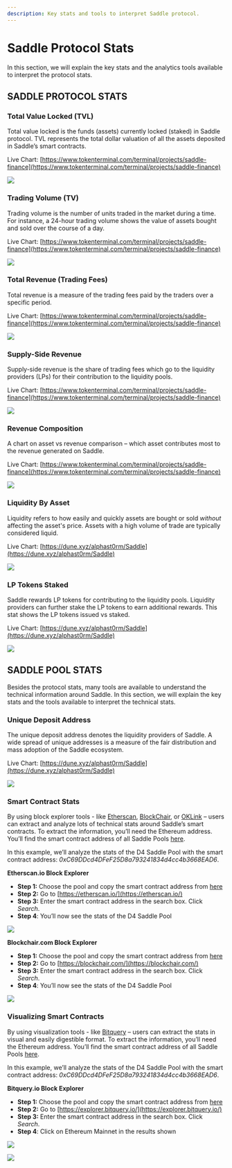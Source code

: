 ```yaml
---
description: Key stats and tools to interpret Saddle protocol.
---
```


# Saddle Protocol Stats

In this section, we will explain the key stats and the analytics tools available to interpret the protocol stats.

## **SADDLE PROTOCOL STATS**

### **Total Value Locked \(TVL\)**

Total value locked is the funds \(assets\) currently locked \(staked\) in Saddle protocol. TVL represents the total dollar valuation of all the assets deposited in Saddle’s smart contracts.

Live Chart: [https://www.tokenterminal.com/terminal/projects/saddle-finance](https://www.tokenterminal.com/terminal/projects/saddle-finance)

![](.gitbook/assets/0%20%288%29.png)

### **Trading Volume \(TV\)**

Trading volume is the number of units traded in the market during a time. For instance, a 24-hour trading volume shows the value of assets bought and sold over the course of a day.

Live Chart: [https://www.tokenterminal.com/terminal/projects/saddle-finance](https://www.tokenterminal.com/terminal/projects/saddle-finance)

![](.gitbook/assets/1%20%284%29.png)

### **Total Revenue \(Trading Fees\)**

Total revenue is a measure of the trading fees paid by the traders over a specific period.

Live Chart: [https://www.tokenterminal.com/terminal/projects/saddle-finance](https://www.tokenterminal.com/terminal/projects/saddle-finance)

![](.gitbook/assets/2%20%2811%29.png)

### **Supply-Side Revenue**

Supply-side revenue is the share of trading fees which go to the liquidity providers \(LPs\) for their contribution to the liquidity pools.

Live Chart: [https://www.tokenterminal.com/terminal/projects/saddle-finance](https://www.tokenterminal.com/terminal/projects/saddle-finance)

![](.gitbook/assets/3%20%286%29.png)

### **Revenue Composition**

A chart on asset vs revenue comparison – which asset contributes most to the revenue generated on Saddle.

Live Chart: [https://www.tokenterminal.com/terminal/projects/saddle-finance](https://www.tokenterminal.com/terminal/projects/saddle-finance)

![](.gitbook/assets/4%20%286%29.png)

### **Liquidity By Asset**

Liquidity refers to how easily and quickly assets are bought or sold _without_ affecting the asset's price. Assets with a high volume of trade are typically considered liquid.

Live Chart: [https://dune.xyz/alphast0rm/Saddle](https://dune.xyz/alphast0rm/Saddle)

![](.gitbook/assets/5%20%289%29.png)

### **LP Tokens Staked**

Saddle rewards LP tokens for contributing to the liquidity pools. Liquidity providers can further stake the LP tokens to earn additional rewards. This stat shows the LP tokens issued vs staked.

Live Chart: [https://dune.xyz/alphast0rm/Saddle](https://dune.xyz/alphast0rm/Saddle)

![](.gitbook/assets/6.png)

## **SADDLE POOL STATS**

Besides the protocol stats, many tools are available to understand the technical information around Saddle. In this section, we will explain the key stats and the tools available to interpret the technical stats.

### **Unique Deposit Address**

The unique deposit address denotes the liquidity providers of Saddle. A wide spread of unique addresses is a measure of the fair distribution and mass adoption of the Saddle ecosystem.

Live Chart: [https://dune.xyz/alphast0rm/Saddle](https://dune.xyz/alphast0rm/Saddle)

![](.gitbook/assets/7%20%284%29.png)

### **Smart Contract Stats**

By using block explorer tools - like [Etherscan](https://etherscan.io/), [BlockChair](https://blockchair.com/), or [OKLink](https://www.oklink.com/) – users can extract and analyze lots of technical stats around Saddle’s smart contracts. To extract the information, you’ll need the Ethereum address. You’ll find the smart contract address of all Saddle Pools [here](https://docs.saddle.finance/contracts).

In this example, we’ll analyze the stats of the D4 Saddle Pool with the smart contract address: _0xC69DDcd4DFeF25D8a793241834d4cc4b3668EAD6_.

**Etherscan.io Block Explorer**

* **Step 1:** Choose the pool and copy the smart contract address from [here](https://docs.saddle.finance/contracts)
* **Step 2:** Go to [https://etherscan.io/](https://etherscan.io/)
* **Step 3:** Enter the smart contract address in the search box. Click _Search_.
* **Step 4**: You’ll now see the stats of the D4 Saddle Pool

![](.gitbook/assets/8%20%286%29.png)

**Blockchair.com Block Explorer**

* **Step 1:** Choose the pool and copy the smart contract address from [here](https://docs.saddle.finance/contracts)
* **Step 2:** Go to [https://blockchair.com/](https://blockchair.com/)
* **Step 3:** Enter the smart contract address in the search box. Click _Search_.
* **Step 4**: You’ll now see the stats of the D4 Saddle Pool

![](.gitbook/assets/9%20%289%29.png)

### **Visualizing Smart Contracts**

By using visualization tools - like [Bitquery](https://explorer.bitquery.io/) – users can extract the stats in visual and easily digestible format. To extract the information, you’ll need the Ethereum address. You’ll find the smart contract address of all Saddle Pools [here](https://docs.saddle.finance/contracts).

In this example, we’ll analyze the stats of the D4 Saddle Pool with the smart contract address: _0xC69DDcd4DFeF25D8a793241834d4cc4b3668EAD6_.

**Bitquery.io Block Explorer**

* **Step 1:** Choose the pool and copy the smart contract address from [here](https://docs.saddle.finance/contracts)
* **Step 2:** Go to [https://explorer.bitquery.io/](https://explorer.bitquery.io/)
* **Step 3:** Enter the smart contract address in the search box. Click _Search_.
* **Step 4**: Click on Ethereum Mainnet in the results shown

![](.gitbook/assets/10%20%287%29.png)

![](.gitbook/assets/11%20%284%29.png)

